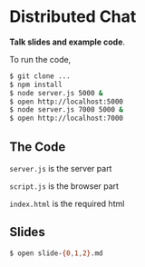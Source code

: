 
# Distributed Chat

**Talk slides and example code**.

To run the code,

```bash
$ git clone ...
$ npm install
$ node server.js 5000 &
$ open http://localhost:5000
$ node server.js 7000 5000 &
$ open http://localhost:7000
```

## The Code

`server.js` is the server part

`script.js` is the browser part

`index.html` is the required html

## Slides

```bash
$ open slide-{0,1,2}.md
```
